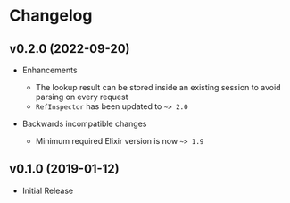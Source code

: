 # Changelog

## v0.2.0 (2022-09-20)

- Enhancements
    - The lookup result can be stored inside an existing session to avoid parsing on every request
    - `RefInspector` has been updated to `~> 2.0`

- Backwards incompatible changes
    - Minimum required Elixir version is now `~> 1.9`

## v0.1.0 (2019-01-12)

- Initial Release
